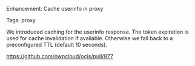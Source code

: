 Enhancement: Cache userinfo in proxy

Tags: proxy

We introduced caching for the userinfo response. The token expiration is used for cache invalidation if available. Otherwise we fall back to a preconfigured TTL (default 10 seconds).

https://github.com/owncloud/ocis/pull/877
